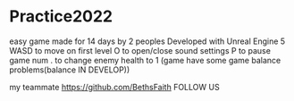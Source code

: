 # Practice2022
easy game made for 14 days by 2 peoples
Developed with Unreal Engine 5<br>
WASD to move on first level 
O to open/close sound settings
P to pause game
num . to change enemy health to 1 (game have some game balance problems(balance IN DEVELOP))

my teammate https://github.com/BethsFaith FOLLOW US
